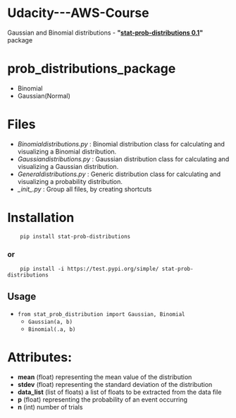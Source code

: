 # Udacity---AWS-Course
Gaussian and Binomial distributions - **"<ins>stat-prob-distributions 0.1</ins>"** package

# prob_distributions_package
	
- Binomial
- Gaussian(Normal)
    
# Files

- *Binomialdistributions.py*  : Binomial distribution class for calculating and 
    visualizing a Binomial distribution.
- *Gaussiandistributions.py*  : Gaussian distribution class for calculating and 
	visualizing a Gaussian distribution.
- *Generaldistributions.py*   : Generic distribution class for calculating and 
		visualizing a probability distribution.
- *\__init__.py*           : Group all files, by creating shortcuts

# Installation
```
    pip install stat-prob-distributions
```
### or
```
    pip install -i https://test.pypi.org/simple/ stat-prob-distributions
```
    
## Usage
- `from stat_prob_distribution import Gaussian, Binomial`
	- `Gaussian(a, b)`
	- `Binomial(.a, b)`
    
# Attributes:

- **mean**      (float) representing the mean value of the distribution
- **stdev**     (float) representing the standard deviation of the distribution
- **data_list** (list of floats) a list of floats to be extracted from the data file
- **p** 	(float) representing the probability of an event occurring
- **n** 	(int) number of trials
